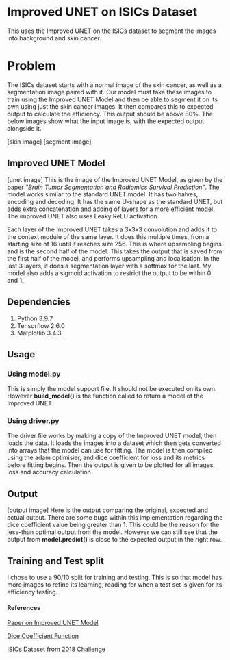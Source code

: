 # Improved UNET on ISICs Dataset

This uses the Improved UNET on the ISICs dataset to segment the images into background and skin cancer. 

# Problem 

The ISICs dataset starts with a normal image of the skin cancer, as well as a segmentation image paired with it. Our model must take these images to train using the Improved UNET Model and then be able to segment it on its own using just the skin cancer images. It then compares this to expected output to calculate the efficiency. This output should be above 80%. The below images show what the input image is, with the expected output alongside it.

[skin image] 
[segment image]

## Improved UNET Model

[unet image]
This is the image of the Improved UNET Model, as given by the paper *"Brain Tumor Segmentation and Radiomics Survival Prediction"*. The model works similar to the standard UNET model. It has two halves, encoding and decoding. It has the same U-shape as the standard UNET, but adds extra concatenation and adding of layers for a more efficient model. The improved UNET also uses Leaky ReLU activation.

Each layer of the Improved UNET takes a 3x3x3 convolution and adds it to the context module of the same layer. It does this multiple times, from a starting size of 16 until it reaches size 256.  This is where upsampling begins and is the second half of the model. This takes the output that is saved from the first half of the model, and performs upsampling and localisation. In the last 3 layers, it does a segmentation layer with a softmax for the last. My model also adds a sigmoid activation to restrict the output to be within 0 and 1.

## Dependencies 
1.  Python 3.9.7
2. Tensorflow 2.6.0
3. Matplotlib 3.4.3

## Usage 

### Using model.py
This is simply the model support file. It should not be executed on its own. However **build_model()** is the function called to return a model of the Improved UNET.

### Using driver.py
The driver file works by making a copy of the Improved UNET model, then loads the data. It loads the images into a dataset which then gets converted into arrays that the model can use for fitting. The model is then compiled using the adam optimisier, and dice coefficient for loss and its metrics before fitting begins.
Then the output is given to be plotted for all images, loss and accuracy calculation.

## Output
[output image]
Here is the output comparing the original, expected and actual output. There are some bugs within this implementation regarding the dice coefficient value being greater than 1. This could be the reason for the less-than optimal output from the model. However we can still see that the output from **model.predict()** is close to the expected output in the right row.

## Training and Test split
I chose to use a 90/10 split for training and testing. This is so that model has more images to refine its learning, reading for when a test set is given for its efficiency testing.


#### References
[Paper on Improved UNET Model](https://arxiv.org/pdf/1802.10508v1.pdf)

[Dice Coefficient Function](https://medium.com/@karan_jakhar/100-days-of-code-day-7-84e4918cb72c)

[ISICs Dataset from 2018 Challenge](https://challenge2018.isic-archive.com/)